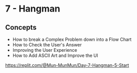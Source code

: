 # 7 - Hangman

## Concepts
* How to break a Complex Problem down into a Flow Chart
* How to Check the User's Answer
* Improving the User Experience
* How to Add ASCII Art and Improve the UI

https://replit.com/@Mun-MunMun/Day-7-Hangman-5-Start
